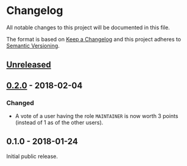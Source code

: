 # Changelog
All notable changes to this project will be documented in this file.

The format is based on [Keep a Changelog](http://keepachangelog.com/en/1.0.0/)
and this project adheres to [Semantic Versioning](http://semver.org/spec/v2.0.0.html).

## [Unreleased]

## [0.2.0] - 2018-02-04

### Changed
- A vote of a user having the role `MAINTAINER` is now worth 3 points (instead of 1 as of the other users).

## 0.1.0 - 2018-01-24

Initial public release.

[Unreleased]: https://github.com/jabref/cloudref/compare/0.2.0...HEAD
[0.2.0]: https://github.com/jabref/cloudref/compare/0.1.0...0.2.0
